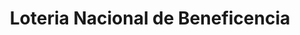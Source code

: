 ---
title: "Loteria Nacional de Beneficencia"
url: /la-concepcion/loteria-nacional-de-beneficencia/
shop: Lotterie
---